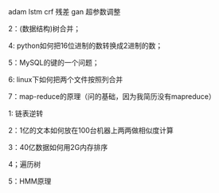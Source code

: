 adam
lstm crf
残差
gan
超参数调整


2：(数据结构)树合并；

4: python如何把16位进制的数转换成2进制的数；

5：MySQL的键的一个问题；

6: linux下如何把两个文件按照列合并

7：map-reduce的原理（问的基础，因为我简历没有mapreduce）


1: 链表逆转

2：1亿的文本如何放在100台机器上两两做相似度计算

3：40亿数据如何用2G内存排序

4；遍历树

5：HMM原理